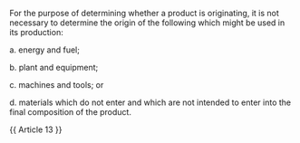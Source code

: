 For the purpose of determining whether a product is originating, it is not necessary to determine the origin of the following which might be used in its production:

a. energy and fuel;

b. plant and equipment;

c. machines and tools; or

d. materials which do not enter and which are not intended to enter into the final composition of the product.

{{ Article 13 }}
